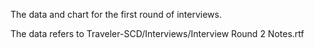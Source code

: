 The data and chart for the first round of interviews.

The data refers to Traveler-SCD/Interviews/Interview Round 2 Notes.rtf
